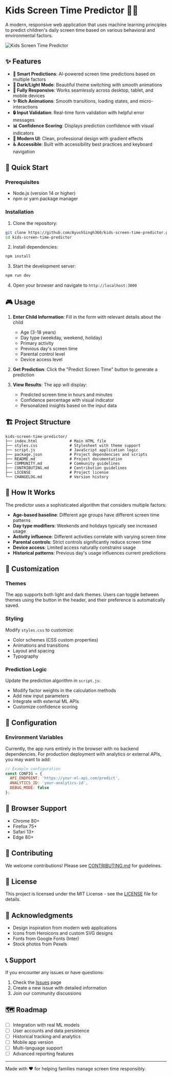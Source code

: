 # Kids Screen Time Predictor 📱⏰

A modern, responsive web application that uses machine learning principles to predict children's daily screen time based on various behavioral and environmental factors.

![Kids Screen Time Predictor](https://images.pexels.com/photos/4144923/pexels-photo-4144923.jpeg?auto=compress&cs=tinysrgb&w=1200&h=400&fit=crop)

## ✨ Features

- **🎯 Smart Predictions**: AI-powered screen time predictions based on multiple factors
- **🌙 Dark/Light Mode**: Beautiful theme switching with smooth animations
- **📱 Fully Responsive**: Works seamlessly across desktop, tablet, and mobile devices
- **✨ Rich Animations**: Smooth transitions, loading states, and micro-interactions
- **🔒 Input Validation**: Real-time form validation with helpful error messages
- **📊 Confidence Scoring**: Displays prediction confidence with visual indicators
- **🎨 Modern UI**: Clean, professional design with gradient effects
- **♿ Accessible**: Built with accessibility best practices and keyboard navigation

## 🚀 Quick Start

### Prerequisites

- Node.js (version 14 or higher)
- npm or yarn package manager

### Installation

1. Clone the repository:
```bash
git clone https://github.com/AyushSingh360/kids-screen-time-predictor.git
cd kids-screen-time-predictor
```

2. Install dependencies:
```bash
npm install
```

3. Start the development server:
```bash
npm run dev
```

4. Open your browser and navigate to `http://localhost:3000`

## 🎮 Usage

1. **Enter Child Information**: Fill in the form with relevant details about the child
   - Age (3-18 years)
   - Day type (weekday, weekend, holiday)
   - Primary activity
   - Previous day's screen time
   - Parental control level
   - Device access level

2. **Get Prediction**: Click the "Predict Screen Time" button to generate a prediction

3. **View Results**: The app will display:
   - Predicted screen time in hours and minutes
   - Confidence percentage with visual indicator
   - Personalized insights based on the input data

## 🏗️ Project Structure

```
kids-screen-time-predictor/
├── index.html              # Main HTML file
├── styles.css              # Stylesheet with theme support
├── script.js               # JavaScript application logic
├── package.json            # Project dependencies and scripts
├── README.md               # Project documentation
├── COMMUNITY.md            # Community guidelines
├── CONTRIBUTING.md         # Contribution guidelines
├── LICENSE                 # Project license
└── CHANGELOG.md            # Version history
```

## 🧠 How It Works

The predictor uses a sophisticated algorithm that considers multiple factors:

- **Age-based baseline**: Different age groups have different screen time patterns
- **Day type modifiers**: Weekends and holidays typically see increased usage
- **Activity influence**: Different activities correlate with varying screen time
- **Parental controls**: Strict controls significantly reduce screen time
- **Device access**: Limited access naturally constrains usage
- **Historical patterns**: Previous day's usage influences current predictions

## 🎨 Customization

### Themes
The app supports both light and dark themes. Users can toggle between themes using the button in the header, and their preference is automatically saved.

### Styling
Modify `styles.css` to customize:
- Color schemes (CSS custom properties)
- Animations and transitions
- Layout and spacing
- Typography

### Prediction Logic
Update the prediction algorithm in `script.js`:
- Modify factor weights in the calculation methods
- Add new input parameters
- Integrate with external ML APIs
- Customize confidence scoring

## 🔧 Configuration

### Environment Variables
Currently, the app runs entirely in the browser with no backend dependencies. For production deployment with analytics or external APIs, you may want to add:

```javascript
// Example configuration
const CONFIG = {
  API_ENDPOINT: 'https://your-ml-api.com/predict',
  ANALYTICS_ID: 'your-analytics-id',
  DEBUG_MODE: false
};
```

## 📱 Browser Support

- Chrome 80+
- Firefox 75+
- Safari 13+
- Edge 80+

## 🤝 Contributing

We welcome contributions! Please see [CONTRIBUTING.md](CONTRIBUTING.md) for guidelines.

## 📄 License

This project is licensed under the MIT License - see the [LICENSE](LICENSE) file for details.

## 🙏 Acknowledgments

- Design inspiration from modern web applications
- Icons from Heroicons and custom SVG designs
- Fonts from Google Fonts (Inter)
- Stock photos from Pexels

## 📞 Support

If you encounter any issues or have questions:

1. Check the [Issues](https://github.com/AyushSingh360/kids-screen-time-predictor/issues) page
2. Create a new issue with detailed information
3. Join our community discussions

## 🗺️ Roadmap

- [ ] Integration with real ML models
- [ ] User accounts and data persistence
- [ ] Historical tracking and analytics
- [ ] Mobile app version
- [ ] Multi-language support
- [ ] Advanced reporting features

---

Made with ❤️ for helping families manage screen time responsibly.